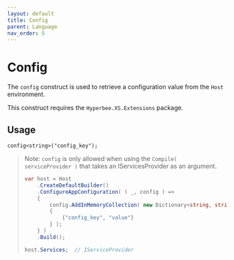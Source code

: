 ```yaml
---
layout: default
title: Config
parent: Language
nav_order: 5
---
```


# Config

The `config` construct is used to retrieve a configuration value from the `Host` environment. 

This construct requires the `Hyperbee.XS.Extensions` package.

## Usage

```
config<string>("config_key");
```

> Note: `config` is only allowed when using the `Compile( serviceProvider )` that takes an IServicesProvider as an argument.
> ```csharp
> var host = Host
>     .CreateDefaultBuilder()
>     .ConfigureAppConfiguration( ( _, config ) =>
>     {
>         config.AddInMemoryCollection( new Dictionary<string, string>
>         {
>             {"config_key", "value"}
>         } );
>     } )
>     .Build();
> 
> host.Services;  // IServiceProvider
> ```